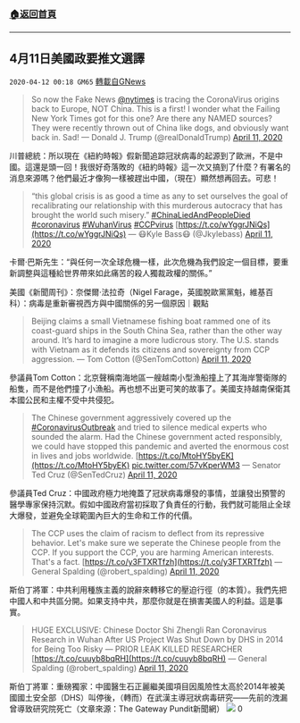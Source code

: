 ###  [:house:返回首頁](https://github.com/ourhimalayas/txt)
---

## 4月11日美國政要推文選譯
`2020-04-12 00:18 GM65` [轉載自GNews](https://gnews.org/zh-hant/169957/)

> So now the Fake News [@nytimes](https://twitter.com/nytimes?ref_src=twsrc%5Etfw) is tracing the CoronaVirus origins back to Europe, NOT China. This is a first! I wonder what the Failing New York Times got for this one? Are there any NAMED sources? They were recently thrown out of China like dogs, and obviously want back in. Sad!
> — Donald J. Trump (@realDonaldTrump) [April 11, 2020](https://twitter.com/realDonaldTrump/status/1249118778404765696?ref_src=twsrc%5Etfw)

川普總統：所以現在《紐約時報》假新聞追踪冠狀病毒的起源到了歐洲，不是中國。這還是頭一回！我很好奇落敗的《紐約時報》這一次又搞到了什麼？有署名的消息來源嗎？他們最近才像狗一樣被趕出中國，（現在）顯然想再回去。可悲！

> “this global crisis is as good a time as any to set ourselves the goal of recalibrating our relationship with this murderous autocracy that has brought the world such misery.” [#ChinaLiedAndPeopleDied](https://twitter.com/hashtag/ChinaLiedAndPeopleDied?src=hash&amp;ref_src=twsrc%5Etfw) [#coronavirus](https://twitter.com/hashtag/coronavirus?src=hash&amp;ref_src=twsrc%5Etfw) [#WuhanVirus](https://twitter.com/hashtag/WuhanVirus?src=hash&amp;ref_src=twsrc%5Etfw) [#CCPvirus](https://twitter.com/hashtag/CCPvirus?src=hash&amp;ref_src=twsrc%5Etfw) [https://t.co/wYggrJNiQs](https://t.co/wYggrJNiQs)
> — 😷Kyle Bass😷 (@Jkylebass) [April 11, 2020](https://twitter.com/Jkylebass/status/1248952130699960321?ref_src=twsrc%5Etfw)

卡爾·巴斯先生：“與任何一次全球危機一樣，此次危機為我們設定一個目標，要重新調整與這種給世界帶來如此痛苦的殺人獨裁政權的關係。”

美國《新聞周刊》：奈傑爾·法拉奇（Nigel Farage，英國脫歐黨黨魁，維基百科）：病毒是重新審視西方與中國關係的另一個原因｜觀點

> Beijing claims a small Vietnamese fishing boat rammed one of its coast-guard ships in the South China Sea, rather than the other way around. It’s hard to imagine a more ludicrous story. The U.S. stands with Vietnam as it defends its citizens and sovereignty from CCP aggression.
> — Tom Cotton (@SenTomCotton) [April 11, 2020](https://twitter.com/SenTomCotton/status/1249019607484112901?ref_src=twsrc%5Etfw)

參議員Tom Cotton：北京聲稱南海地區一艘越南小型漁船撞上了其海岸警衛隊的船隻，而不是他們撞了小漁船。再也想不出更可笑的故事了。美國支持越南保衛其本國公民和主權不受中共侵犯。

> The Chinese government aggressively covered up the [#CoronavirusOutbreak](https://twitter.com/hashtag/CoronavirusOutbreak?src=hash&amp;ref_src=twsrc%5Etfw) and tried to silence medical experts who sounded the alarm. Had the Chinese government acted responsibly, we could have stopped this pandemic and averted the enormous cost in lives and jobs worldwide. [https://t.co/MtoHY5byEK](https://t.co/MtoHY5byEK) [pic.twitter.com/57vKperWM3](https://t.co/57vKperWM3)
> — Senator Ted Cruz (@SenTedCruz) [April 11, 2020](https://twitter.com/SenTedCruz/status/1249075228560539652?ref_src=twsrc%5Etfw)

參議員Ted Cruz：中國政府極力地掩蓋了冠狀病毒爆發的事情，並讓發出預警的醫學專家保持沉默。假如中國政府當初採取了負責任的行動，我們就可能阻止全球大爆發，並避免全球範圍內巨大的生命和工作的代價。

> The CCP uses the claim of racism to deflect from its repressive behavior. Let's make sure we seperate the Chinese people from the CCP. If you support the CCP, you are harming American interests. That's a fact. [https://t.co/y3FTXRTfzh](https://t.co/y3FTXRTfzh)
> — General Spalding (@robert\_spalding) [April 11, 2020](https://twitter.com/robert_spalding/status/1248840641330765824?ref_src=twsrc%5Etfw)

斯伯丁將軍：中共利用種族主義的說辭來轉移它的壓迫行徑（的本質）。我們先把中國人和中共區分開。如果支持中共，那麼你就是在損害美國人的利益。這是事實。

> HUGE EXCLUSIVE: Chinese Doctor Shi Zhengli Ran Coronavirus Research in Wuhan After US Project Was Shut Down by DHS in 2014 for Being Too Risky — PRIOR LEAK KILLED RESEARCHER [https://t.co/cuuyb8bqRH](https://t.co/cuuyb8bqRH)
> — General Spalding (@robert\_spalding) [April 11, 2020](https://twitter.com/robert_spalding/status/1249029437967958016?ref_src=twsrc%5Etfw)

斯伯丁將軍：重磅獨家：中國醫生石正麗繼美國項目因風險性太高於2014年被美國國土安全部（DHS）叫停後，（轉而）在武漢主導冠狀病毒研究——先前的洩漏曾導致研究院死亡（文章來源：The Gateway Pundit新聞網）
![](https://s3.amazonaws.com/gnews-media-offload/wp-content/uploads/2020/04/12001804/image0.png-3.jpeg)
0
